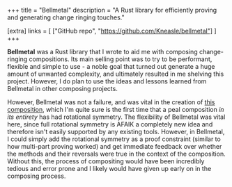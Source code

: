 +++
title = "Bellmetal"
description = "A Rust library for efficiently proving and generating change ringing touches."

[extra]
links = [
    ["GitHub repo", "https://github.com/Kneasle/bellmetal"]
]
+++

**Bellmetal** was a Rust library that I wrote to aid me with composing change-ringing compositions.
Its main selling point was to try to be performant, flexible and simple to use - a noble goal that
turned out generate a huge amount of unwanted complexity, and ultimately resulted in me shelving
this project.  However, I do plan to use the ideas and lessons learned from Bellmetal in other
composing projects.

<!-- more -->

However, Bellmetal was not a failure, and was vital in the creation of [this
composition](https://complib.org/composition/65034), which I'm quite sure is the first time that a
peal composition _in its entirety_ has had rotational symmetry.  The flexibility of Bellmetal was
vital here, since full rotational symmetry is AFAIK a completely new idea and therefore isn't easily
supported by any existing tools.  However, in Bellmetal, I could simply add the rotational symmetry
as a proof constraint (similar to how multi-part proving worked) and get immediate feedback over
whether the methods and their reversals were true in the context of the composition.  Without this,
the process of compositing would have been incredibly tedious and error prone and I likely would
have given up early on in the composing process.
